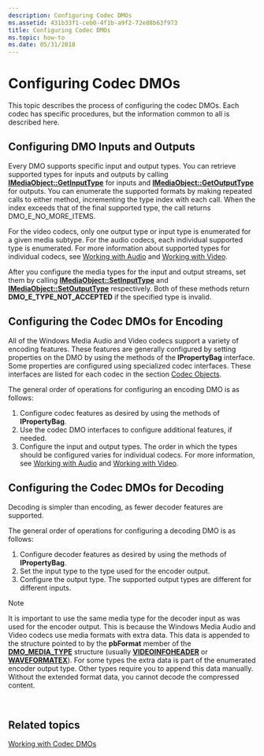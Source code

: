 ```yaml
---
description: Configuring Codec DMOs
ms.assetid: 431b33f1-ceb0-4f1b-a9f2-72e88b63f973
title: Configuring Codec DMOs
ms.topic: how-to
ms.date: 05/31/2018
---
```


# Configuring Codec DMOs

This topic describes the process of configuring the codec DMOs. Each codec has specific procedures, but the information common to all is described here.

## Configuring DMO Inputs and Outputs

Every DMO supports specific input and output types. You can retrieve supported types for inputs and outputs by calling [**IMediaObject::GetInputType**](/previous-versions/windows/desktop/api/mediaobj/nf-mediaobj-imediaobject-getinputtype) for inputs and [**IMediaObject::GetOutputType**](/previous-versions/windows/desktop/api/mediaobj/nf-mediaobj-imediaobject-getoutputtype) for outputs. You can enumerate the supported formats by making repeated calls to either method, incrementing the type index with each call. When the index exceeds that of the final supported type, the call returns DMO\_E\_NO\_MORE\_ITEMS.

For the video codecs, only one output type or input type is enumerated for a given media subtype. For the audio codecs, each individual supported type is enumerated. For more information about supported types for individual codecs, see [Working with Audio](workingwithaudio.md) and [Working with Video](workingwithvideo.md).

After you configure the media types for the input and output streams, set them by calling [**IMediaObject::SetInputType**](/previous-versions/windows/desktop/api/mediaobj/nf-mediaobj-imediaobject-setinputtype) and [**IMediaObject::SetOutputType**](/previous-versions/windows/desktop/api/mediaobj/nf-mediaobj-imediaobject-setoutputtype) respectively. Both of these methods return **DMO\_E\_TYPE\_NOT\_ACCEPTED** if the specified type is invalid.

## Configuring the Codec DMOs for Encoding

All of the Windows Media Audio and Video codecs support a variety of encoding features. These features are generally configured by setting properties on the DMO by using the methods of the **IPropertyBag** interface. Some properties are configured using specialized codec interfaces. These interfaces are listed for each codec in the section [Codec Objects](codecobjects.md).

The general order of operations for configuring an encoding DMO is as follows:

1.  Configure codec features as desired by using the methods of **IPropertyBag**.
2.  Use the codec DMO interfaces to configure additional features, if needed.
3.  Configure the input and output types. The order in which the types should be configured varies for individual codecs. For more information, see [Working with Audio](workingwithaudio.md) and [Working with Video](workingwithvideo.md).

## Configuring the Codec DMOs for Decoding

Decoding is simpler than encoding, as fewer decoder features are supported.

The general order of operations for configuring a decoding DMO is as follows:

1.  Configure decoder features as desired by using the methods of **IPropertyBag**.
2.  Set the input type to the type used for the encoder output.
3.  Configure the output type. The supported output types are different for different inputs.

> [!Note]  
> It is important to use the same media type for the decoder input as was used for the encoder output. This is because the Windows Media Audio and Video codecs use media formats with extra data. This data is appended to the structure pointed to by the **pbFormat** member of the [**DMO\_MEDIA\_TYPE**](/previous-versions/windows/desktop/api/mediaobj/ns-mediaobj-dmo_media_type) structure (usually [**VIDEOINFOHEADER**](/previous-versions/windows/desktop/api/amvideo/ns-amvideo-videoinfoheader) or [**WAVEFORMATEX**](/previous-versions/dd757713(v=vs.85))). For some types the extra data is part of the enumerated encoder output type. Other types require you to append this data manually. Without the extended format data, you cannot decode the compressed content.

 

## Related topics

<dl> <dt>

[Working with Codec DMOs](workingwithcodecdmos.md)
</dt> </dl>

 

 
